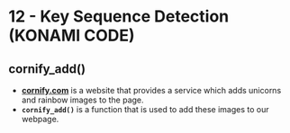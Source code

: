 # 12 -  Key Sequence Detection (KONAMI CODE)
## cornify_add()
- **[cornify.com](https://www.cornify.com/)** is a website that provides a service which adds unicorns and rainbow images to the page.
- **`cornify_add()`** is a function that is used to add these images to our webpage.
